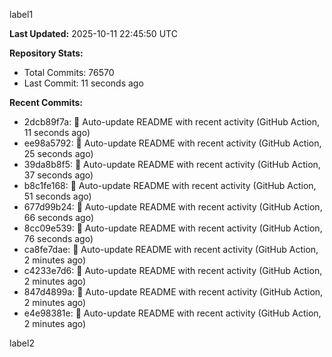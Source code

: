 
label1 
<!-- ACTIVITY_START -->
**Last Updated:** 2025-10-11 22:45:50 UTC

**Repository Stats:**
- Total Commits: 76570
- Last Commit: 11 seconds ago

**Recent Commits:**
- 2dcb89f7a: 🤖 Auto-update README with recent activity (GitHub Action, 11 seconds ago)
- ee98a5792: 🤖 Auto-update README with recent activity (GitHub Action, 25 seconds ago)
- 39da8b8f5: 🤖 Auto-update README with recent activity (GitHub Action, 37 seconds ago)
- b8c1fe168: 🤖 Auto-update README with recent activity (GitHub Action, 51 seconds ago)
- 677d99b24: 🤖 Auto-update README with recent activity (GitHub Action, 66 seconds ago)
- 8cc09e539: 🤖 Auto-update README with recent activity (GitHub Action, 76 seconds ago)
- ca8fe7dae: 🤖 Auto-update README with recent activity (GitHub Action, 2 minutes ago)
- c4233e7d6: 🤖 Auto-update README with recent activity (GitHub Action, 2 minutes ago)
- 847d4899a: 🤖 Auto-update README with recent activity (GitHub Action, 2 minutes ago)
- e4e98381e: 🤖 Auto-update README with recent activity (GitHub Action, 2 minutes ago)
<!-- ACTIVITY_END -->

label2
